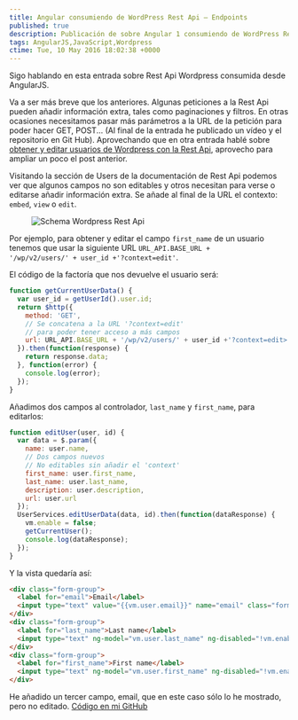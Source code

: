 ```yaml
---
title: Angular consumiendo de WordPress Rest Api – Endpoints
published: true
description: Publicación de sobre Angular 1 consumiendo de WordPress Rest Api – Endpoints
tags: AngularJS,JavaScript,Wordpress
ctime: Tue, 10 May 2016 18:02:38 +0000
---
```


Sigo hablando en esta entrada sobre Rest Api Wordpress consumida desde AngularJS.

Va a ser más breve que los anteriores. Algunas peticiones a la Rest Api pueden añadir información extra, tales como paginaciones y filtros. En otras ocasiones necesitamos pasar más parámetros a la URL de la petición para poder hacer GET, POST... (Al final de la entrada he publicado un vídeo y el repositorio en Git Hub). Aprovechando que en otra entrada hablé sobre <a href="angular-consumiendo-wordpress-rest-api-trabajando-usuarios/">obtener y editar usuarios de Wordpress con la Rest Api</a>, aprovecho para ampliar un poco el post anterior.

Visitando la sección de Users de la documentación de Rest Api podemos ver que algunos campos no son editables y otros necesitan para verse o editarse añadir información extra. Se añade al final de la URL el contexto: <code>embed</code>, <code>view</code> o <code>edit</code>.

<figure>
  <img alt="Schema Wordpress Rest Api" loading="lazy" src="/images/articles/angular-consumiendo-wordpress-rest-api-endpoints/schema-rest-api.jpg">
</figure>

Por ejemplo, para obtener y editar el campo <code>first_name</code> de un usuario tenemos que usar la siguiente URL <code>URL_API.BASE_URL + '/wp/v2/users/' + user_id +'?context=edit'</code>.

El código de la factoría que nos devuelve el usuario será:

```javascript
function getCurrentUserData() {
  var user_id = getUserId().user.id;
  return $http({
    method: 'GET',
    // Se concatena a la URL '?context=edit'
    // para poder tener acceso a más campos
    url: URL_API.BASE_URL + '/wp/v2/users/' + user_id +'?context=edit>',
  }).then(function(response) {
    return response.data;
  }, function(error) {
    console.log(error);
  });
}
```

Añadimos dos campos al controlador, <code>last_name</code> y <code>first_name</code>, para editarlos:

```javascript
function editUser(user, id) {
  var data = $.param({
    name: user.name,
    // Dos campos nuevos
    // No editables sin añadir el 'context'
    first_name: user.first_name,
    last_name: user.last_name,
    description: user.description,
    url: user.url
  });
  UserServices.editUserData(data, id).then(function(dataResponse) {
    vm.enable = false;
    getCurrentUser();
    console.log(dataResponse);
  });
}
```

Y la vista quedaría así:

```html
<div class="form-group">
  <label for="email">Email</label>
  <input type="text" value="{{vm.user.email}}" name="email" class="form-control" disabled>
</div>
<div class="form-group">
  <label for="last_name">Last name</label>
  <input type="text" ng-model="vm.user.last_name" ng-disabled="!vm.enable" value="{{vm.user.last_name}}" name="last_name" class="form-control">
</div>
<div class="form-group">
  <label for="first_name">First name</label>
  <input type="text" ng-model="vm.user.first_name" ng-disabled="!vm.enable" value="{{vm.user.first_name}}" name="first_name" class="form-control">
</div>
```


He añadido un tercer campo, email, que en este caso sólo lo he mostrado, pero no editado. <a href="https://github.com/ivanalbizu/angular_wordpress_rest_api">Código en mi GitHub</a>